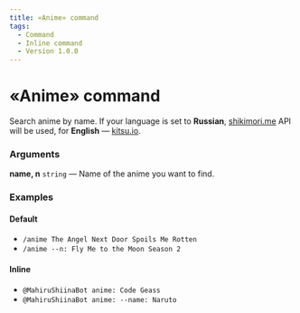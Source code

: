 ```yaml
---
title: «Anime» command
tags:
  - Command
  - Inline command
  - Version 1.0.0
---
```


# «Anime» command

Search anime by name. If your language is set to **Russian**, [shikimori.me](https://shikimori.me) API will be used, for **English** — [kitsu.io](https://kitsu.io).

### Arguments

**name, n**  `string` — Name of the anime you want to find. 

### Examples

#### Default
+ `/anime The Angel Next Door Spoils Me Rotten`
+ `/anime --n: Fly Me to the Moon Season 2`

#### Inline
+ `@MahiruShiinaBot anime: Code Geass`
+ `@MahiruShiinaBot anime: --name: Naruto`
